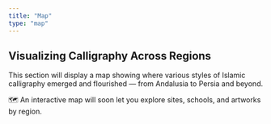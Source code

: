 ```yaml
---
title: "Map"
type: "map"
---
```


## Visualizing Calligraphy Across Regions

This section will display a map showing where various styles of Islamic calligraphy emerged and flourished — from Andalusia to Persia and beyond.

🗺️ An interactive map will soon let you explore sites, schools, and artworks by region.
